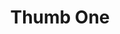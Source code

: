 ---
title: "Thumb One"
type: "thumb"
weight: 1
draft: false
thumb_url: "/images/placeholder/4.jpg"
---